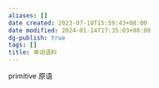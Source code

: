 ```yaml
---
aliases: []
date created: 2023-07-18T15:59:43+08:00
date modified: 2024-01-14T17:35:03+08:00
dg-publish: true
tags: []
title: 单词语料
---
```


primitive 原语